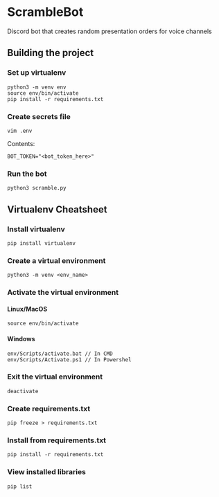 # ScrambleBot
Discord bot that creates random presentation orders for voice channels

## Building the project

### Set up virtualenv
```
python3 -m venv env
source env/bin/activate
pip install -r requirements.txt
```

### Create secrets file
``` 
vim .env
```

Contents:
```
BOT_TOKEN="<bot_token_here>"
```

### Run the bot
```
python3 scramble.py
```

## Virtualenv Cheatsheet

### Install virtualenv
```
pip install virtualenv
```

### Create a virtual environment
```
python3 -m venv <env_name>
```

### Activate the virtual environment

#### Linux/MacOS

```
source env/bin/activate
```

#### Windows
```
env/Scripts/activate.bat // In CMD
env/Scripts/Activate.ps1 // In Powershel
```

### Exit the virtual environment
```
deactivate
```

### Create requirements.txt
```
pip freeze > requirements.txt
```

### Install from requirements.txt
```
pip install -r requirements.txt
```

### View installed libraries
```
pip list
```

